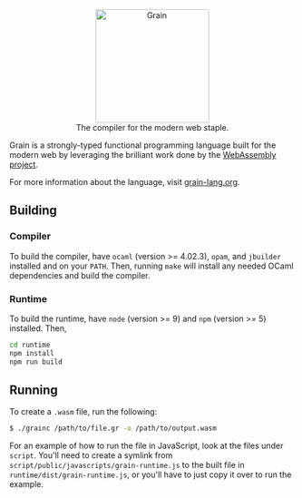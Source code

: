 <div align="center">
    <a href="https://grain-lang.org/">
        <img src="https://github.com/grain-lang/grain/raw/master/grain-header.jpg" alt="Grain" height="200" />
    </a>
</div>

<div align="center">
    The compiler for the modern web staple.
</div>

Grain is a strongly-typed functional programming language built for the modern web by leveraging the brilliant work done by the [WebAssembly project](http://webassembly.org/).

For more information about the language, visit [grain-lang.org](https://grain-lang.org/).

## Building

### Compiler

To build the compiler, have `ocaml` (version >= 4.02.3), `opam`, and `jbuilder` installed
and on your `PATH`.
Then, running `make` will install any needed OCaml dependencies and build the
compiler.

### Runtime

To build the runtime, have `node` (version >= 9) and `npm` (version >= 5) installed. Then,

```sh
cd runtime
npm install
npm run build
```

## Running

To create a `.wasm` file, run the following:

```sh
$ ./grainc /path/to/file.gr -o /path/to/output.wasm
```

For an example of how to run the file in JavaScript, look at the
files under `script`.
You'll need to create a symlink from `script/public/javascripts/grain-runtime.js` to the built file in `runtime/dist/grain-runtime.js`, or you'll have to just copy it over to run the example.

[philip]: https://github.com/belph
[oscar]: http://github.com/ospencer
[wasm]: http://webassembly.org/
